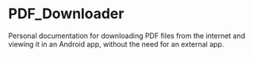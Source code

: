 # PDF_Downloader
Personal documentation for downloading PDF files from the internet and viewing it in an Android app, without the need for an external app.
